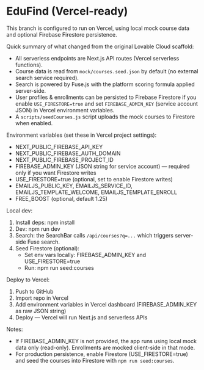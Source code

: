 
# EduFind (Vercel-ready)

This branch is configured to run on Vercel, using local mock course data and optional Firebase Firestore persistence.

Quick summary of what changed from the original Lovable Cloud scaffold:
- All serverless endpoints are Next.js API routes (Vercel serverless functions).
- Course data is read from `mock/courses.seed.json` by default (no external search service required).
- Search is powered by Fuse.js with the platform scoring formula applied server-side.
- User profiles & enrollments can be persisted to Firebase Firestore if you enable `USE_FIRESTORE=true` and set `FIREBASE_ADMIN_KEY` (service account JSON) in Vercel environment variables.
- A `scripts/seedCourses.js` script uploads the mock courses to Firestore when enabled.

Environment variables (set these in Vercel project settings):
- NEXT_PUBLIC_FIREBASE_API_KEY
- NEXT_PUBLIC_FIREBASE_AUTH_DOMAIN
- NEXT_PUBLIC_FIREBASE_PROJECT_ID
- FIREBASE_ADMIN_KEY (JSON string for service account) — required only if you want Firestore writes
- USE_FIRESTORE=true (optional, set to enable Firestore writes)
- EMAILJS_PUBLIC_KEY, EMAILJS_SERVICE_ID, EMAILJS_TEMPLATE_WELCOME, EMAILJS_TEMPLATE_ENROLL
- FREE_BOOST (optional, default 1.25)

Local dev:
1. Install deps:
   npm install
2. Dev:
   npm run dev
3. Search: the SearchBar calls `/api/courses?q=...` which triggers server-side Fuse search.
4. Seed Firestore (optional):
   - Set env vars locally: FIREBASE_ADMIN_KEY and USE_FIRESTORE=true
   - Run: npm run seed:courses

Deploy to Vercel:
1. Push to GitHub
2. Import repo in Vercel
3. Add environment variables in Vercel dashboard (FIREBASE_ADMIN_KEY as raw JSON string)
4. Deploy — Vercel will run Next.js and serverless APIs

Notes:
- If FIREBASE_ADMIN_KEY is not provided, the app runs using local mock data only (read-only). Enrollments are mocked client-side in that mode.
- For production persistence, enable Firestore (USE_FIRESTORE=true) and seed the courses into Firestore with `npm run seed:courses`.
```
